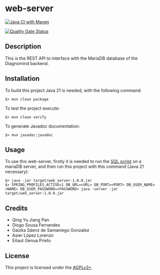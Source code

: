 # web-server
[![Java CI with Maven](https://github.com/diagnomind/web-server/actions/workflows/ci-maven.yml/badge.svg)](https://github.com/diagnomind/web-server/actions/workflows/ci-maven.yml)

[![Quality Gate Status](https://sonarqube.diagnomind.duckdns.org/api/project_badges/measure?project=web-server&metric=alert_status&token=sqb_a86c0409bcd97e57da58d55b041a4b0afa26738e)](https://sonarqube.diagnomind.duckdns.org/dashboard?id=web-server)

## Description

This is the REST API to interface with the MariaDB database of the Diagnomind backend.

## Installation

To build this project Java 21 is needed, with the following command:
```
$> mvn clean package
```

To test the project execute:
```
$> mvn clean verify
```

To generate Javadoc documentation:
```
$> mvn javadoc:javadoc
```

## Usage

To use this web-server, firstly it is needed to run the [SQL script](src/main/sql/diagnomind.sql) on a mariaDB server, and then run this project with this command (Java 21 necessary):
```
$> java -jar target/web_server-1.0.0.jar
$> SPRING_PROFILES_ACTIVE=1 DB_URL=<URL> DB_PORT=<PORT> DB_USER_NAME=<NAME> DB_USER_PASSWORD=<PASSWORD> java -server -jar target/web_server-1.0.0.jar
```

## Credits

- Qing Yu Jiang Pan
- Diogo Sousa Fernandes
- Gaizka Sáenz de Samaniego Gonzalez
- Asier López Lorenzo
- Eñaut Genua Prieto

## License

This project is licensed under the [AGPLv3+](LICENSE).
